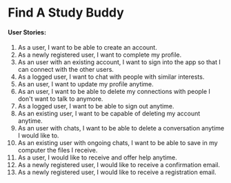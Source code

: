 # Find A Study Buddy

#### User Stories:
1. As a user, I want to be able to create an account.
2. As a newly registered user, I want to complete my profile.
3. As an user with an existing account, I want to sign into the app so that I can connect with the other users.
4. As a logged user, I want to chat with people with similar interests.
5. As an user, I want to update my profile anytime.
6. As an user, I want to be able to delete my connections with people I don't want to talk to anymore.
7. As a logged user, I want to be able to sign out anytime.
8. As an existing user, I want to be capable of deleting my account anytime.
9. As an user with chats, I want to be able to delete a conversation anytime I would like to.
10. As an existing user with ongoing chats, I want to be able to save in my computer the files I receive.
11. As a user, I would like to receive and offer help anytime.
12. As a newly registered user, I would like to receive a confirmation email.
13. As a newly registered user, I would like to receive a registration email.
